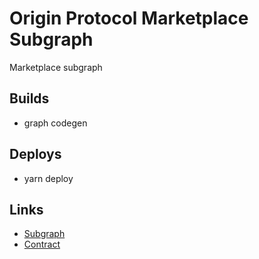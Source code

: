 # Origin Protocol Marketplace Subgraph
Marketplace subgraph

## Builds
- graph codegen

## Deploys
- yarn deploy

## Links
- [Subgraph](https://thegraph.com/explorer/subgraph/kaitlynparsons/originmarketplacesubgraph)
- [Contract](https://etherscan.io/address/0x698ff47b84837d3971118a369c570172ee7e54c2)